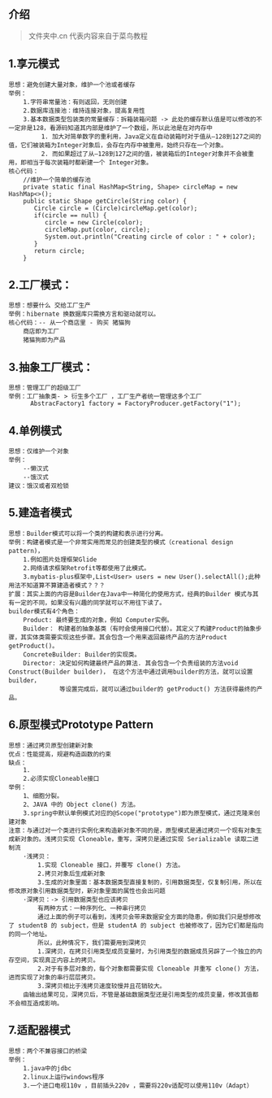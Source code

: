 
## 介绍
>文件夹中.cn 代表内容来自于菜鸟教程

## 1.享元模式

    思想：避免创建大量对象，维护一个池或者缓存
    举例：
        1.字符串常量池：有则返回，无则创建
        2.数据库连接池：维持连接对象，提高复用性
        3.基本数据类型包装类的常量缓存：拆箱装箱问题 -> 此处的缓存默认值是可以修改的不一定非是128，看源码知道其内部是维护了一个数组，所以此池是在对内存中
             1. 加大对简单数字的重利用，Java定义在自动装箱时对于值从–128到127之间的值，它们被装箱为Integer对象后，会存在内存中被重用，始终只存在一个对象。
             2. 而如果超过了从–128到127之间的值，被装箱后的Integer对象并不会被重用，即相当于每次装箱时都新建一个 Integer对象。
    核心代码：
        //维护一个简单的缓存池
        private static final HashMap<String, Shape> circleMap = new HashMap<>();
        public static Shape getCircle(String color) {
           Circle circle = (Circle)circleMap.get(color);
           if(circle == null) {
              circle = new Circle(color);
              circleMap.put(color, circle);
              System.out.println("Creating circle of color : " + color);
           }
           return circle;
        }
        
## 2.工厂模式：
    
    思想：想要什么 交给工厂生产
    举例：hibernate 换数据库只需换方言和驱动就可以。
    核心代码：-- 从一个商店里 - 购买 猪猫狗
        商店即为工厂
        猪猫狗即为产品
    
## 3.抽象工厂模式：
    
    思想：管理工厂的超级工厂
    举例：工厂抽象类- > 衍生多个工厂 ，工厂生产者统一管理这多个工厂
          AbstracFactory1 factory = FactoryProducer.getFactory("1");

## 4.单例模式
    
    思想：仅维护一个对象
    举例：
        --懒汉式
        --饿汉式
    建议：饿汉或者双检锁
    
## 5.建造者模式
    
    思想：Builder模式可以将一个类的构建和表示进行分离。
    举例：构建者模式是一个非常实用而常见的创建类型的模式（creational design pattern)，
        1.例如图片处理框架Glide
        2.网络请求框架Retrofit等都使用了此模式。
        3.mybatis-plus框架中,List<User> users = new User().selectAll();此种用法不知道算不算建造者模式？？？
    扩展：其实上面的内容是Builder在Java中一种简化的使用方式，经典的Builder 模式与其有一定的不同，如果没有兴趣的同学就可以不用往下读了。
    builder模式有4个角色：
        Product: 最终要生成的对象，例如 Computer实例。
        Builder： 构建者的抽象基类（有时会使用接口代替）。其定义了构建Product的抽象步骤，其实体类需要实现这些步骤。其会包含一个用来返回最终产品的方法Product getProduct()。
        ConcreteBuilder: Builder的实现类。
        Director: 决定如何构建最终产品的算法. 其会包含一个负责组装的方法void Construct(Builder builder)， 在这个方法中通过调用builder的方法，就可以设置builder，
                  等设置完成后，就可以通过builder的 getProduct() 方法获得最终的产品。

## 6.原型模式Prototype Pattern
    
    思想：通过拷贝原型创建新对象
    优点：性能提高，规避构造函数的约束
    缺点：
        1.
        2.必须实现Cloneable接口
    举例：
        1、细胞分裂。 
        2、JAVA 中的 Object clone() 方法。
        3.spring中默认单例模式对应的@Scope("prototype")即为原型模式，通过克隆来创建对象    
    注意：与通过对一个类进行实例化来构造新对象不同的是，原型模式是通过拷贝一个现有对象生成新对象的。浅拷贝实现 Cloneable，重写，深拷贝是通过实现 Serializable 读取二进制流
        ·浅拷贝：
            1.实现 Cloneable 接口，并覆写 clone() 方法。
            2.拷贝对象后生成新对象
            3.生成的对象里面：基本数据类型直接复制的，引用数据类型，仅复制引用，所以在修改原对象引用数据类型时，新对象里面的属性也会出问题
        ·深拷贝：-> 引用数据类型也应该拷贝
            有两种方式：一种序列化、一种串行拷贝
            通过上面的例子可以看到，浅拷贝会带来数据安全方面的隐患，例如我们只是想修改了 studentB 的 subject，但是 studentA 的 subject 也被修改了，因为它们都是指向的同一个地址。
            所以，此种情况下，我们需要用到深拷贝
            1.深拷贝，在拷贝引用类型成员变量时，为引用类型的数据成员另辟了一个独立的内存空间，实现真正内容上的拷贝。
            2.对于有多层对象的，每个对象都需要实现 Cloneable 并重写 clone() 方法，进而实现了对象的串行层层拷贝。
            3.深拷贝相比于浅拷贝速度较慢并且花销较大。
        由输出结果可见，深拷贝后，不管是基础数据类型还是引用类型的成员变量，修改其值都不会相互造成影响。
        
## 7.适配器模式
    
    思想：两个不兼容接口的桥梁
    举例：
        1.java中的jdbc
        2.linux上运行windows程序
        3.一个进口电视110v ，目前插头220v ，需要将220v适配可以使用110v（Adapt）
        

